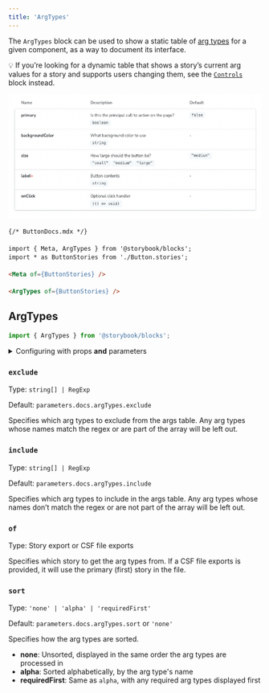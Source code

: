 ```yaml
---
title: 'ArgTypes'
---
```


The `ArgTypes` block can be used to show a static table of [arg types](./argtypes.md) for a given component, as a way to document its interface.

<div class="aside">

💡 If you’re looking for a dynamic table that shows a story’s current arg values for a story and supports users changing them, see the [`Controls`](./doc-block-controls.md) block instead.

</div>

![Screenshot of ArgTypes block](./doc-block-argtypes.png)

<!-- prettier-ignore-start -->
```md
{/* ButtonDocs.mdx */}

import { Meta, ArgTypes } from '@storybook/blocks';
import * as ButtonStories from './Button.stories';

<Meta of={ButtonStories} />

<ArgTypes of={ButtonStories} />
```
<!-- prettier-ignore-end -->

## ArgTypes

```js
import { ArgTypes } from '@storybook/blocks';
```

<details>
<summary>Configuring with props <strong>and</strong> parameters</summary>

ℹ️ Like most blocks, the `ArgTypes` block is configured with props in MDX. Many of those props derive their default value from a corresponding [parameter](../writing-stories/parameters.md) in the block's namespace, `parameters.docs.argTypes`.

The following `exclude` configurations are equivalent:

<!-- prettier-ignore-start -->

<CodeSnippets
  paths={[
    'common/api-doc-block-argtypes-parameter.js.mdx',
    'common/api-doc-block-argtypes-parameter.ts.mdx',
    'common/api-doc-block-argtypes-parameter.ts-4-9.mdx',
  ]}
/>

<!-- prettier-ignore-end -->

<!-- prettier-ignore-start -->
```md
{/* ButtonDocs.mdx */}

<ArgTypes of={ButtonStories} exclude={['style']} />
```
<!-- prettier-ignore-end -->

The example above applied the parameter at the [component](../writing-stories/parameters.md#component-parameters) (or meta) level, but it could also be applied at the [project](../writing-stories/parameters.md#global-parameters) or [story](../writing-stories/parameters.md#story-parameters) level.

</details>

### `exclude`

Type: `string[] | RegExp`

Default: `parameters.docs.argTypes.exclude`

Specifies which arg types to exclude from the args table. Any arg types whose names match the regex or are part of the array will be left out.

### `include`

Type: `string[] | RegExp`

Default: `parameters.docs.argTypes.include`

Specifies which arg types to include in the args table. Any arg types whose names don’t match the regex or are not part of the array will be left out.

### `of`

Type: Story export or CSF file exports

Specifies which story to get the arg types from. If a CSF file exports is provided, it will use the primary (first) story in the file.

### `sort`

Type: `'none' | 'alpha' | 'requiredFirst'`

Default: `parameters.docs.argTypes.sort` or `'none'`

Specifies how the arg types are sorted.

- **none**: Unsorted, displayed in the same order the arg types are processed in
- **alpha**: Sorted alphabetically, by the arg type's name
- **requiredFirst**: Same as `alpha`, with any required arg types displayed first
